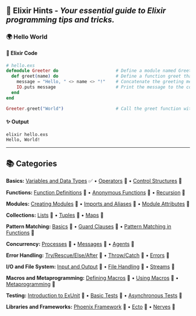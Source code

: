 ## :mage: Elixir Hints - _Your essential guide to Elixir programming tips and tricks._

### :earth_africa: Hello World

#### :scroll: Elixir Code

```elixir
# hello.exs
defmodule Greeter do                      # Define a module named Greeter
  def greet(name) do                      # Define a function greet that takes one argument (name)
    message = "Hello, " <> name <> "!"    # Concatenate the greeting message with the provided name
    IO.puts message                       # Print the message to the console
  end
end

Greeter.greet("World")                    # Call the greet function with the argument "World"
```

#### :sparkles: Output

```shell
elixir hello.exs
Hello, World!
```
<hr>

## :books: Categories

**Basics:**
[Variables and Data Types](./basics/01_variables.md) :white_check_mark: • [Operators](./basics/02_operators.md) :construction: • [Control Structures](./basics/03_control_structures.md) :construction:

**Functions:**
[Function Definitions](./functions/01_definitions.md) :construction: • [Anonymous Functions](./functions/02_anonymous.md) :construction: • [Recursion](./functions/03_recursion.md) :construction:

**Modules:**
[Creating Modules](./modules/01_creation.md) :construction: • [Imports and Aliases](./modules/02_imports.md) :construction: • [Module Attributes](./modules/03_attributes.md) :construction:

**Collections:**
[Lists](./collections/01_lists.md) :construction: • [Tuples](./collections/02_tuples.md) :construction: • [Maps](./collections/03_maps.md) :construction:

**Pattern Matching:**
[Basics](./pattern_matching/01_basics.md) :construction: • [Guard Clauses](./pattern_matching/02_guards.md) :construction: • [Pattern Matching in Functions](./pattern_matching/03_functions.md) :construction:

**Concurrency:**
[Processes](./concurrency/01_processes.md) :construction: • [Messages](./concurrency/02_messages.md) :construction: • [Agents](./concurrency/03_agents.md) :construction:

**Error Handling:**
[Try/Rescue/Else/After](./error_handling/01_try_rescue_else_after.md) :construction: • [Throw/Catch](./error_handling/02_throw_catch.md) :construction: • [Errors](./error_handling/03_errors.md) :construction:

**I/O and File System:**
[Input and Output](./io_filesystem/01_io.md) :construction: • [File Handling](./io_filesystem/02_file_handling.md) :construction: • [Streams](./io_filesystem/03_streams.md) :construction:

**Macros and Metaprogramming:**
[Defining Macros](./macros_metaprogramming/01_defining_macros.md) :construction: • [Using Macros](./macros_metaprogramming/02_using_macros.md) :construction: • [Metaprogramming](./macros_metaprogramming/03_metaprogramming.md) :construction:

**Testing:**
[Introduction to ExUnit](./testing/01_intro_exunit.md) :construction: • [Basic Tests](./testing/02_basic_tests.md) :construction: • [Asynchronous Tests](./testing/03_async_tests.md) :construction:

**Libraries and Frameworks:**
[Phoenix Framework](./libraries_frameworks/01_phoenix.md) :construction: • [Ecto](./libraries_frameworks/02_ecto.md) :construction: • [Nerves](./libraries_frameworks/03_nerves.md) :construction:
